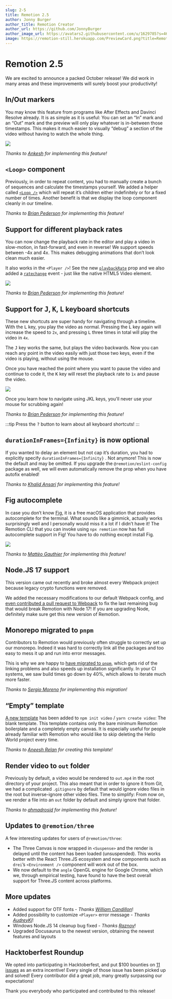 ```yaml
---
slug: 2-5
title: Remotion 2.5
author: Jonny Burger
author_title: Remotion Creator
author_url: https://github.com/JonnyBurger
author_image_url: https://avatars2.githubusercontent.com/u/1629785?s=460&u=12eb94da6070d00fc924761ce06e3a428d01b7e9&v=4
image: https://remotion-still.herokuapp.com/PreviewCard.png?title=Remotion%202.5&description=Loop%20component,%20In/Out%20Markers,%20Variable%20playback%20rate%20and%20more!
---
```


# Remotion 2.5

We are excited to announce a packed October release!
We did work in many areas and these improvements will surely boost your productivity!

## In/Out markers

You may know this feature from programs like After Effects and Davinci Resolve already. It is as simple as it is useful: You can set an “In” mark and an “Out” mark and the preview will only play whatever is in-between those timestamps. This makes it much easier to visually “debug” a section of the video without having to watch the whole thing.

<img src="/img/inout.gif" />

_Thanks to [Ankesh](https://github.com/remotion-dev/remotion/pull/631) for implementing this feature!_

## `<Loop>` component

Previously, in order to repeat content, you had to manually create a bunch of sequences and calculate the timestamps yourself. We added a helper called [`<Loop />`](/docs/loop) which will repeat it’s children either indefinitely or for a fixed number of times.
Another benefit is that we display the loop component cleanly in our timeline.

_Thanks to [Brian Pederson](https://github.com/remotion-dev/remotion/pull/638) for implementing this feature!_

## Support for different playback rates

You can now change the playback rate in the editor and play a video in slow-motion, in fast-forward, and even in reverse! We support speeds between -4x and 4x. This makes debugging animations that don’t look clean much easier.

It also works in the `<Player />`! See the new [`playbackRate`](/docs/player#playbackrate) prop and we also added a [`ratechange`](/docs/player#ratechange) event - just like the native HTML5 Video element.

<img src="/img/playbackrate.gif" />

_Thanks to [Brian Pederson](https://github.com/remotion-dev/remotion/pull/656) for implementing this feature!_

## Support for <kbd>J</kbd>, <kbd>K</kbd>, <kbd>L</kbd> keyboard shortcuts

These new shortcuts are super handy for navigating through a timeline. With the <kbd>L</kbd> key, you play the video as normal. Pressing the <kbd>L</kbd> key again will increase the speed to `2x`, and pressing <kbd>L</kbd> three times in total will play the video in `4x`.

The <kbd>J</kbd> key works the same, but plays the video backwards. Now you can reach any point in the video easily with just those two keys, even if the video is playing, without using the mouse.

Once you have reached the point where you want to pause the video and continue to code it, the <kbd>K</kbd> key will reset the playback rate to `1x` and pause the video.

<img src="/img/jkl.gif" />

Once you learn how to navigate using JKL keys, you'll never use your mouse for scrubbing again!

_Thanks to [Brian Pederson](https://github.com/remotion-dev/remotion/pull/656) for implementing this feature!_

:::tip
Press the <kbd>?</kbd> button to learn about all keyboard shortcuts!
:::

## `durationInFrames={Infinity}` is now optional

If you wanted to delay an element but not cap it’s duration, you had to explicitly specify `durationInFrames={Infinity}` . Not anymore! This is now the default and may be omitted.
If you upgrade the `@remotion/eslint-config` package as well, we will even automatically remove the prop when you have autofix enabled!

_Thanks to [Khalid Ansari](https://github.com/remotion-dev/remotion/pull/621) for implementing this feature!_

## Fig autocomplete

In case you don’t know [Fig](https://fig.io/), it is a free macOS application that provides autocomplete for the terminal. What sounds like a gimmick, actually works surprisingly well and I personally would miss it a lot if I didn’t have it!
The Remotion CLI that you can invoke using `npx remotion` now has full autocomplete support in Fig! You have to do nothing except install Fig.

<img src="/img/fig.gif" />

_Thanks to [Mattèo Gauthier](https://github.com/withfig/autocomplete/pull/633) for implementing this feature!_

## Node.JS 17 support

This version came out recently and broke almost every Webpack project because legacy crypto functions were removed.

We added the necessary modifications to our default Webpack config, and [even contributed a pull request to Webpack](https://github.com/webpack/webpack/pull/14557) to fix the last remaining bug that would break Remotion with Node 17! If you are upgrading Node, definitely make sure get this new version of Remotion.

## Monorepo migrated to `pnpm`

Contributors to Remotion would previously often struggle to correctly set up our monorepo. Indeed it was hard to correctly link all the packages and too easy to mess it up and run into error messages.

This is why we are happy to [have migrated to `pnpm`](https://github.com/remotion-dev/remotion/pull/627), which gets rid of the linking problems and also speeds up installation significantly. In your CI systems, we saw build times go down by 40%, which allows to iterate much more faster.

_Thanks to [Sergio Moreno](https://github.com/remotion-dev/remotion/pull/627) for implementing this migration!_

## “Empty” template

[A new template](https://github.com/remotion-dev/template-empty) has been added to `npm init video` / `yarn create video`: The blank template.
This template contains only the bare minimum Remotion boilerplate and a completely empty canvas. It is especially useful for people already familiar with Remotion who would like to skip deleting the Hello World project every time.

_Thanks to [Aneesh Relan](https://github.com/remotion-dev/remotion/pull/620) for creating this template!_

## Render video to `out` folder

Previously by default, a video would be rendered to `out.mp4` in the root directory of your project. This also meant that in order to ignore it from Git, we had a complicated `.gitignore` by default that would ignore video files in the root but inverse-ignore other video files.
Time to simplify: From now on, we render a file into an `out` folder by default and simply ignore that folder.

_Thanks to [ahmadrosid](https://github.com/remotion-dev/remotion/pull/618) for implementing this feature!_

## Updates to `@remotion/three`

A few interesting updates for users of `@remotion/three`:

- The Three Canvas is now wrapped in `<Suspense>` and the render is delayed until the content has been loaded (unsuspended). This works better with the React Three.JS ecosystem and now components such as `drei`’s `<Environment />` component will work out of the box.
- We now default to the `angle` OpenGL engine for Google Chrome, which we, through empirical testing, have found to have the best overall support for Three.JS content across platforms.

## More updates

- Added support for OTF fonts - _Thanks [William Candillon](https://github.com/remotion-dev/remotion/pull/637)_!
- Added possibility to customize `<Player>` error message - _Thanks [AudreyKj](https://github.com/remotion-dev/remotion/pull/654)_!
- Windows Node.JS 14 cleanup bug fixed - _Thanks [Raznov](https://github.com/remotion-dev/remotion/pull/634)_!
- Upgraded Docusaurus to the newest version, obtaining the newest features and layouts

## Hacktoberfest Roundup

We opted into participating in Hacktoberfest, and put $100 bounties on [11 issues](https://github.com/remotion-dev/remotion/issues?q=+label%3A%22%F0%9F%A5%A8++hacktoberfest%22+) as an extra incentive!
Every single of those issue has been picked up and solved! Every contributor did a great job, many greatly surpassing our expectations!

Thank you everybody who participated and contributed to this release!
